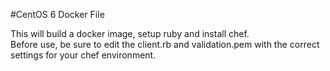 #CentOS 6 Docker File

This will build a docker image, setup ruby and install chef.  
Before use, be sure to edit the client.rb and validation.pem with the correct settings for your chef environment.
